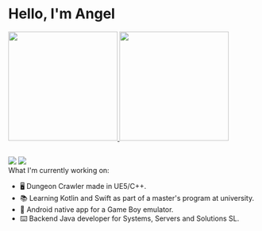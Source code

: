 # Hello, I'm Angel
<div>
  <a href="https://github.com/egenad">
  <img height="220em" src="https://github-readme-stats.vercel.app/api?username=egenad&show_icons=true&theme=github_dark&include_all_commits=false&count_private=true"/>
  <img height="220em" src="https://github-readme-stats.vercel.app/api/top-langs/?username=egenad&layout=compact&langs_count=16&theme=github_dark"/>
</div>

##

<div> 
  <a href="https://x.com/angeljterol" target="_blank"><img src="https://img.shields.io/badge/-X-%231DA1F2?style=for-the-badge&logo=twitter&logoColor=white" target="_blank"></a>
  <a href="https://www.linkedin.com/in/%C3%A1ngel-jes%C3%BAs-terol-mart%C3%ADnez-052640187/" target="_blank"><img src="https://img.shields.io/badge/-LinkedIn-%230077B5?style=for-the-badge&logo=linkedin&logoColor=white" target="_blank"></a> 
  </div>
What I'm currently working on:
  
- 🖥️ Dungeon Crawler made in UE5/C++.
- 📚 Learning Kotlin and Swift as part of a master's program at university.
- 📱 Android native app for a Game Boy emulator.
- ⌨️ Backend Java developer for Systems, Servers and Solutions SL.
